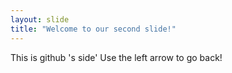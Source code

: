 ```yaml
---
layout: slide
title: "Welcome to our second slide!"
---
```

This is github 's side'
Use the left arrow to go back!
